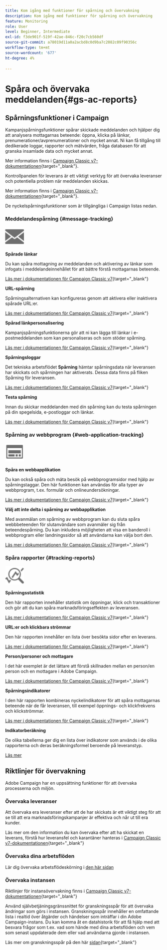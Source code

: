 ```yaml
---
title: Kom igång med funktioner för spårning och övervakning
description: Kom igång med funktioner för spårning och övervakning
feature: Monitoring
role: User
level: Beginner, Intermediate
exl-id: f3de901f-519f-42ae-846c-f20c7cb560df
source-git-commit: a78019d11a0a2acbd8c0d9ba7c2082c09f90356c
workflow-type: tm+mt
source-wordcount: '677'
ht-degree: 4%

---
```


# Spåra och övervaka meddelanden{#gs-ac-reports}

## Spårningsfunktioner i Campaign

Kampanjspårningsfunktioner spårar skickade meddelanden och hjälper dig att analysera mottagarnas beteende: öppna, klicka på länkar, prenumerationer/avprenumerationer och mycket annat. Ni kan få tillgång till dedikerade loggar, rapporter och mätvärden, fråga databasen för att granska insamlade data och mycket annat.

Mer information finns i [Campaign Classic v7-dokumentationen](https://experienceleague.adobe.com/docs/campaign-classic/using/getting-started/profile-management/editing-a-profile.html?lang=sv-SE#tracking-tab){target="_blank"}.

Kontrollpanelen för leverans är ett viktigt verktyg för att övervaka leveranser och potentiella problem när meddelanden skickas.

Mer information finns i [Campaign Classic v7-dokumentationen](https://experienceleague.adobe.com/docs/campaign-classic/using/sending-messages/monitoring-deliveries/delivery-dashboard.html?lang=sv-SE#sending-messages){target="_blank"}.

De nyckelspårningsfunktioner som är tillgängliga i Campaign listas nedan.

### Meddelandespårning {#message-tracking}

<img src="assets/do-not-localize/icon-message-tracking.svg" width="60px">

**Spårade länkar**

Du kan spåra mottagning av meddelanden och aktivering av länkar som infogats i meddelandeinnehållet för att bättre förstå mottagarnas beteende.

[Läs mer i dokumentationen för Campaign Classic v7](https://experienceleague.adobe.com/docs/campaign-classic/using/sending-messages/tracking-messages/how-to-configure-tracked-links.html?lang=sv-SE#sending-messages){target="_blank"}

**URL-spårning**

Spårningsalternativen kan konfigureras genom att aktivera eller inaktivera spårade URL:er.

[Läs mer i dokumentationen för Campaign Classic v7](https://experienceleague.adobe.com/docs/campaign-classic/using/sending-messages/tracking-messages/personalizing-url-tracking.html?lang=sv-SE#sending-messages){target="_blank"}


**Spårad länkpersonalisering**

Kampanjspårningsfunktionerna gör att ni kan lägga till länkar i e-postmeddelanden som kan personaliseras och som stöder spårning.

[Läs mer i dokumentationen för Campaign Classic v7](https://experienceleague.adobe.com/docs/campaign-classic/using/sending-messages/tracking-messages/tracking-personalized-links/tracking-personalized-links.html?lang=sv-SE#sending-messages){target="_blank"}

**Spårningsloggar**

Det tekniska arbetsflödet **Spårning** hämtar spårningsdata när leveransen har skickats och spårningen har aktiverats. Dessa data finns på fliken Spårning för leveransen.

[Läs mer i dokumentationen för Campaign Classic v7](https://experienceleague.adobe.com/docs/campaign-classic/using/sending-messages/tracking-messages/accessing-the-tracking-logs.html?lang=sv-SE#sending-messages){target="_blank"}

**Testa spårning**

Innan du skickar meddelanden med din spårning kan du testa spårningen på din spegelsida, e-postloggar och länkar.

[Läs mer i dokumentationen för Campaign Classic v7](https://experienceleague.adobe.com/docs/campaign-classic/using/sending-messages/tracking-messages/testing-tracking.html?lang=sv-SE#sending-messages){target="_blank"}

### Spårning av webbprogram {#web-application-tracking}

<img src="assets/do-not-localize/icon-web-app.svg" width="60px">

**Spåra en webbapplikation**

Du kan också spåra och mäta besök på webbprogramsidor med hjälp av spårningstaggar. Den här funktionen kan användas för alla typer av webbprogram, t.ex. formulär och onlineundersökningar.

[Läs mer i dokumentationen för Campaign Classic v7](https://experienceleague.adobe.com/docs/campaign-classic/using/designing-content/web-applications/tracking-a-web-application.html?lang=sv-SE#designing-content){target="_blank"}

**Välj att inte delta i spårning av webbapplikation**

Med avanmälan om spårning av webbprogram kan du sluta spåra webbbeteenden för slutanvändare som avanmäler sig från beteendespårning. Du kan inkludera möjligheten att visa en banderoll i webbprogram eller landningssidor så att användarna kan välja bort den.

[Läs mer i dokumentationen för Campaign Classic v7](https://experienceleague.adobe.com/docs/campaign-classic/using/designing-content/web-applications/web-application-tracking-opt-out.html?lang=sv-SE#designing-content){target="_blank"}

### Spåra rapporter {#tracking-reports}

<img src="assets/do-not-localize/icon_monitor.svg" width="60px">

**Spårningsstatistik**

Den här rapporten innehåller statistik om öppningar, klick och transaktioner och gör att du kan spåra marknadsföringseffekten av leveransen.

[Läs mer i dokumentationen för Campaign Classic v7](https://experienceleague.adobe.com/docs/campaign-classic/using/sending-messages/tracking-messages/about-message-tracking.html?lang=sv-SE#tracking-reports){target="_blank"}

**URL:er och klickbara strömmar**

Den här rapporten innehåller en lista över besökta sidor efter en leverans.

[Läs mer i dokumentationen för Campaign Classic v7](https://experienceleague.adobe.com/docs/campaign-classic/using/reporting/reports-on-deliveries/delivery-reports.html?lang=sv-SE#urls-and-click-streams){target="_blank"}

**Person/personer och mottagare**

I det här exemplet är det lättare att förstå skillnaden mellan en person/en person och en mottagare i Adobe Campaign.

[Läs mer i dokumentationen för Campaign Classic v7](https://experienceleague.adobe.com/docs/campaign-classic/using/reporting/reports-on-deliveries/person-people-recipients.html?lang=sv-SE#reporting){target="_blank"}

**Spårningsindikatorer**

I den här rapporten kombineras nyckelindikatorer för att spåra mottagarnas beteende när de får leveransen, till exempel öppnings- och klickfrekvens och klickströmmar.

[Läs mer i dokumentationen för Campaign Classic v7](https://experienceleague.adobe.com/docs/campaign-classic/using/reporting/reports-on-deliveries/delivery-reports.html?lang=sv-SE#reporting){target="_blank"}

**Indikatorberäkning**

De olika tabellerna ger dig en lista över indikatorer som används i de olika rapporterna och deras beräkningsformel beroende på leveranstyp.

[Läs mer](../reporting/metrics-calculation.md)

## Riktlinjer för övervakning

Adobe Campaign har en uppsättning funktioner för att övervaka processerna och miljön.

### Övervaka leveranser

Att övervaka era leveranser efter att de har skickats är ett viktigt steg för att se till att era marknadsföringskampanjer är effektiva och når ut till era kunder.

Läs mer om den information du kan övervaka efter att ha skickat en leverans, förstå hur leveransfel och karantäner hanteras i [Campaign Classic v7-dokumentationen](https://experienceleague.adobe.com/docs/campaign-classic/using/sending-messages/monitoring-deliveries/about-delivery-monitoring.html?lang=sv-SE#sending-messages){target="_blank"}

### Övervaka dina arbetsflöden

Lär dig övervaka arbetsflödeskörning i [den här sidan](https://experienceleague.adobe.com/docs/campaign/automation/workflows/monitoring-workflows/monitor-workflow-execution.html?lang=sv-SE)

### Övervaka instansen

Riktlinjer för instansövervakning finns i [Campaign Classic v7-dokumentationen](https://experienceleague.adobe.com/docs/campaign-classic/using/monitoring-campaign-classic/introduction/monitoring-guidelines.html?lang=sv-SE#monitoring-campaign-classic){target="_blank"}

Använd självbetjäningsgränssnittet för granskningsspår för att övervaka ändringar som görs i instansen. Granskningsspår innehåller en omfattande lista i realtid över åtgärder och händelser som inträffar i din Adobe Campaign-instans. Du kan komma åt en datahistorik för att få hjälp med att besvara frågor som t.ex. vad som hände med dina arbetsflöden och vem som senast uppdaterade dem eller vad användarna gjorde i instansen.

Läs mer om granskningsspår på den här [sidan](../reporting/audit-trail.md){target="_blank"}
